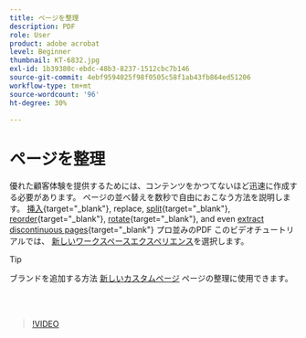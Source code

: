 ```yaml
---
title: ページを整理
description: PDF
role: User
product: adobe acrobat
level: Beginner
thumbnail: KT-6832.jpg
exl-id: 1b39380c-ebdc-48b3-8237-1512cbc7b146
source-git-commit: 4ebf9594025f98f0505c58f1ab43fb864ed51206
workflow-type: tm+mt
source-wordcount: '96'
ht-degree: 30%

---
```


# ページを整理

優れた顧客体験を提供するためには、コンテンツをかつてないほど迅速に作成する必要があります。 ページの並べ替えを数秒で自由におこなう方法を説明します。 [挿入](https://www.adobe.com/jp/acrobat/online/add-pages-to-pdf.html){target="_blank"}, replace, [split](https://www.adobe.com/jp/acrobat/online/split-pdf.html){target="_blank"}, [reorder](https://www.adobe.com/jp/acrobat/online/rearrange-pdf.html){target="_blank"}, [rotate](https://www.adobe.com/jp/acrobat/online/rotate-pdf.html){target="_blank"}, and even [extract discontinuous pages](https://www.adobe.com/acrobat/online/extract-pdf-pages.html){target="_blank"} プロ並みのPDF このビデオチュートリアルでは、 [新しいワークスペースエクスペリエンス](new-workspace.md)を選択します。

>[!TIP]
>
>ブランドを追加する方法 [新しいカスタムページ](add-custom-page.md) ページの整理に使用できます。

<br> 

>[!VIDEO](https://video.tv.adobe.com/v/3409022?quality=12&learn=on&hidetitle=true)